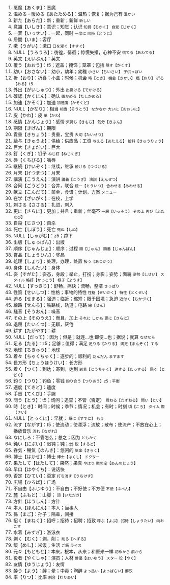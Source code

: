 1. 悪魔【あくま】：恶魔
2. 温める・暖める【あたためる】：温热；恢复；据为己有 `温かい`　
3. 新た【あらた】：新；重新；新鲜 `新しい` 
4. 意識【いしき】：意识；知觉；认识 `知覚【ちかく】` `自覚【じかく】`　
5. 一斉【いっせい】：一起，同时 `一度に` `同時【どうじ】`　
6. 居間【いま】：客厅　
7. 嗽【うがい】：漱口 `口を濯ぐ【すすぐ】`　
8. NULL【うろうろ】：彷徨，徘徊；惊慌失措，心神不安 `慌てる【あわてる】`
9. 英文【えいぶん】：英文 
10. 覆う【おおう】：t5；遮盖；掩饰；笼罩；包括 `隠す【かくす】`
11. 幼い【おさない】：幼小，幼年；幼稚 `小さい【ちいさい】` `子供っぽい`
12. 折【おり】：折叠；小盒；时候；机会 `時【とき】` `機会【きかい】` `檻【おり】` `折る【おる】t5`
13. 外出【がいしゅつ】：外出 `出掛ける【でかける】`
14. 確認【かくにん】：确认 `確かめる【たしかめる】`
15. 加速【かそく】：加速 `加速度【かそくど】`
16. NULL【かなり】：相当 `相当【そうとう】` `なかなか` `大いに【おおいに】`
17. 皮【かわ】：皮 `革【かわ】`
18. 感情【かんじょう】：感情 `気持ち【きもち】` `気分【きぶん】`
19. 期限【きげん】：期限
20. 貴重【きちょう】：贵重，宝贵 `大切【たいせつ】`
21. 給与【きゅうよ】：供给；供应品；工资 `与える【あたえる】` `給料【きゅうりょう】`　
22. 巨大【きょだい】：巨大
23. 釘【くぎ】：钉子 `ねじ釘【ねじくぎ】`
24. 唇【くちびる】：嘴唇
25. 継続【けいぞく】：继续，继承 `続ける【つづける】`
26. 月末【げつまつ】：月末
27. 講演【こうえん】：演讲 `講義【こうぎ】` `演説【えんぜつ】` 
28. 合同【ごうどう】：合并，联合 `統一【とういつ】` `合わせる【あわせる】`
29. 献立【こんだて】：菜单，食谱；计划，方案 `メニュー`
30. 在学【ざいがく】：在校，上学
31. 刺さる【ささる】：扎进，刺入
32. 更に【さらに】：更加；并且；重新；丝毫不 `一層【いっそう】` `その上` `再び【ふたたび】`
33. 自殺【じさつ】：自杀
34. 死亡【しぼう】：死亡 `死ぬ【しぬ】`　
35. NULL【しゃがむ】：z5；蹲下
36. 出版【しゅっぱん】：出版
37. 順序【じゅんじょ】：顺序；过程 `順【じゅん】` `順番【じゅんばん】`
38. 賞品【しょうひん】：奖品
39. 処理【しょり】：处理，办理，处置 `扱う【あつかう】`
40. 身体【しんたい】：身体
41. 姿【すがた】：姿态，身段；举止，打扮；身影；姿势；面貌 `姿勢【しせい】` `スタイル` `格好【かっこう】` `様子【ようす】`
42. NULL【すっきり】：舒畅，痛快；流畅，整洁 `さっぱり`
43. 性質【せいしつ】：性格；事物的特性 `性格【せいかく】` `特性【とくせい】`
44. 迫る【せまる】：强迫；临近；缩短；限于困境；急迫 `近付く【ちかづく】`
45. 線路【せんろ】：铁路线，轨道；电路 `線【せん】`
46. 騒音【そうおん】：噪音
47. その上【そのうえ】：而且，加上 `それに` `しかも` `更に【さらに】`
48. 退屈【たいくつ】：无聊，厌倦
49. 耕す【たがやす】：耕
50. NULL【だって】：因为；但是；就连...也;即便...也；据说；就算 `なぜなら`
51. 足る【たる】：z5；足够；值得；满足 `足りる【たりる】` `満足【まんぞく】する`
52. 地球【ちきゅう】：地球
53. 着々【ちゃくちゃく】：逐步的；顺利的 `だんだん` `ますます`
54. 長方形【ちょうほうけい】：长方形
55. 着く【つく】：到达；寄到，达到 `到着【とうちゃく】` `達する【たっする】` `届く【とどく】`
56. 釣り【つり】：钓鱼；零钱 `釣り合う【つりあう】z5；平衡`
57. 適度【てきど】：适度
58. 手首【てくび】：手腕
59. 問う【とう】：t5；询问；追查；不管（否定） `尋ねる【たずねる】` `問い【とい】`
60. 時【とき】：时间；时候；季节；情况；机会；有时；时刻 `頃【ころ】` `タイム` `際【さい】`
61. NULL【とっくに】：早就； `既に【すでに】` `もう`
62. 流す【ながす】：t5；使流动；使漂浮；流放；散布；使流产；不放在心上；播放音乐 `流れ【ながれ】`
63. なにしろ：不管怎么；总之；因为 `ともかく`
64. 鈍い【にぶい】：迟钝；钝；弱 `鋭【するど】`
65. 呑気・暢気【のんき】：悠闲的 `気楽【きらく】`
66. 博士【はかせ】：博士 `博士【はくし】` `ドクター`
67. 果たして【はたして】：果然；果真 `やはり` `案の定【あんのじょう】`
68. 早口【はやくち】：说话快
69. 否定【ひてい】：否定 `打ち消す【うちけす】`
70. 広場【ひろば】：广场
71. 不自由【ふじゆう】：不自由；不好使；不方便 `不便【ふべん】`
72. 麓【ふもと】：山脚； `頂【いただき】`
73. 方針【ほうしん】：方针
74. 本人【ほんにん】：本人；当事人
75. 孫【まご】：孙子；隔辈，间接
76. 招く【まねく】：招呼；招待；招聘；招致 `呼ぶ【よぶ】` `招待【しょうたい】` `向おこす`
77. 水着【みずぎ】：游泳衣
78. 剥く【むく】：剥，削； `削る【へずる】`
79. 飯【めし】：米饭；生活 `ご飯` `ライス`
80. 元々【もともと】：本来，根本，从来；和原来一样 `初めから` `前から`
81. 役者【やくしゃ】：演员；人材 `俳優【はいゆう】` `スター` `役【やく】`
82. 友情【ゆうじょう】：友情
83. 酔う【よう】：醉；晕；中毒；陶醉 `よっ払い【よっばらい】醉汉`
84. 率【りつ】：比率 `割合【わりあい】`